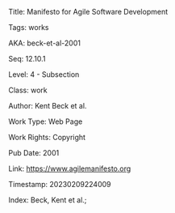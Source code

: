 Title:  Manifesto for Agile Software Development

Tags:   works

AKA:    beck-et-al-2001

Seq:    12.10.1

Level:  4 - Subsection

Class:  work

Author: Kent Beck et al.

Work Type: Web Page

Work Rights: Copyright

Pub Date: 2001

Link:   https://www.agilemanifesto.org

Timestamp: 20230209224009

Index:  Beck, Kent et al.; 

